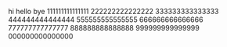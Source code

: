 hi
hello
bye
111111111111111
222222222222222
333333333333333
444444444444444
555555555555555
666666666666666
777777777777777
888888888888888
999999999999999
000000000000000
